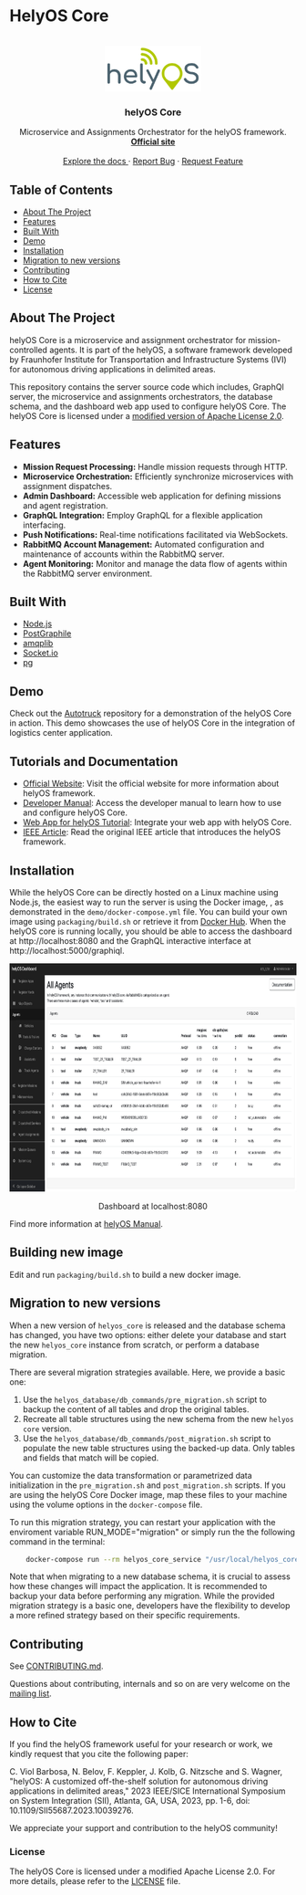 # HelyOS Core

<div id="top"></div>

<br />
<div align="center">
  <a href="https://github.com/">
    <img src="helyos_logo.png" alt="Logo"  height="80">
  </a>

  <h3 align="center">helyOS Core</h3>

  <p align="center">
    Microservice and Assignments Orchestrator for the helyOS framework.
    <br />
    <a href="https://helyosframework.org">
    <strong>Official site </strong></a>
    <br />
    <br />
    <a href="https://helyos-manual.readthedocs.io/en/latest/"> Explore the docs </a>
    ·
    <a href="https://github.com/helyOSFramework/helyos_core/issues">Report Bug</a>
    ·
    <a href="https://github.com/helyOSFramework/helyos_core/issues">Request Feature</a>
  </p>
</div>


## Table of Contents
- [About The Project](#about-the-project)
- [Features](#features)
- [Built With](#built-with)
- [Demo](#demo)
- [Installation](#installation)
- [Migration to new versions](#migration-to-new-versions)
- [Contributing](#contributing)
- [How to Cite](#how-to-cite)
- [License](#license)

## About The Project

helyOS Core is a microservice and assignment orchestrator for mission-controlled agents. 
It is part of the helyOS, a software framework developed by Fraunhofer Institute for Transportation and Infrastructure Systems (IVI) for autonomous driving applications in delimited areas.

This repository contains the server source code which includes, GraphQl server, the microservice and assignments orchestrators, the database schema, and the dashboard web app used to configure helyOS Core. 
The helyOS Core is licensed under a [modified version of Apache License 2.0](./LICENSE.txt).

## Features

- **Mission Request Processing:** Handle mission requests through HTTP.
- **Microservice Orchestration:** Efficiently synchronize microservices with assignment dispatches.
- **Admin Dashboard:** Accessible web application for defining missions and agent registration.
- **GraphQL Integration:** Employ GraphQL for a flexible application interfacing.
- **Push Notifications:** Real-time notifications facilitated via WebSockets.
- **RabbitMQ Account Management:** Automated configuration and maintenance of accounts within the RabbitMQ server.
- **Agent Monitoring:** Monitor and manage the data flow of agents within the RabbitMQ server environment.


## Built With

- [Node.js](https://nodejs.org/)
- [PostGraphile](https://www.graphile.org/postgraphile/)
- [amqplib](https://amqp-node.github.io/amqplib/)
- [Socket.io](https://socket.io/)
- [pg](https://node-postgres.com/)

## Demo

Check out the [Autotruck](https://github.com/helyOSFramework/logistics-center-demo) repository for a demonstration of the helyOS Core in action. 
This demo showcases the use of helyOS Core in the integration of logistics center application.

## Tutorials and Documentation 

- [Official Website](https://helyosframework.org): Visit the official website for more information about helyOS framework.
- [Developer Manual](https://helyos-manual.readthedocs.io/en/latest/): Access the developer manual to learn how to use and configure helyOS Core.
- [Web App for helyOS Tutorial](https://fraunhofer-ivi-helyos-frontend-example.readthedocs.io/en/latest/index.html): Integrate your web app with helyOS Core.
- [IEEE Article](https://ieeexplore.ieee.org/document/10039276): Read the original IEEE article that introduces the helyOS framework.

## Installation

While the helyOS Core can be directly hosted on a Linux machine using Node.js, the easiest way to run the server is using the Docker image, , as demonstrated in the `demo/docker-compose.yml` file.
You can build your own image using `packaging/build.sh` or retrieve it from [Docker Hub](https://hub.docker.com/r/helyosframework/helyos_core/tags). When the helyOS core is running locally, you should be able to access the dashboard at http://localhost:8080 and the GraphQL interactive interface at http://localhost:5000/graphiql.



<p align="center">
  <img src="dashboard.png" alt="Dashboard" height="400px">
</p>
<p align="center">Dashboard at localhost:8080</p>


Find more information at [helyOS Manual](https://helyos-manual.readthedocs.io/en/latest/2-helyos-configuration/getting-started.html). 

## Building new image

Edit and run `packaging/build.sh` to build a new docker image.

## Migration to new versions

When a new version of `helyos_core` is released and the database schema has changed, you have two options: either delete your database and start the new `helyos_core` instance from scratch, or perform a database migration.

There are several migration strategies available. Here, we provide a basic one:

1. Use the `helyos_database/db_commands/pre_migration.sh` script to backup the content of all tables and drop the original tables.
2. Recreate all table structures using the new schema from the new `helyos core` version.
3. Use the `helyos_database/db_commands/post_migration.sh` script to populate the new table structures using the backed-up data. Only tables and fields that match will be copied.

You can customize the data transformation or parametrized data initialization in the `pre_migration.sh` and `post_migration.sh` scripts. If you are using the helyOS Core Docker image, map these files to your machine using the volume options in the `docker-compose` file.


To run this migration strategy, you can restart your application with the enviroment variable RUN_MODE="migration" or simply run the the following command 
in the terminal:


```bash
    docker-compose run --rm helyos_core_service "/usr/local/helyos_core/helyos_database/db_commands/migrate.sh" 
```

Note that when migrating to a new database schema, it is crucial to assess how these changes will impact the application. 
It is recommended to backup your data before performing any migration.
While the provided migration strategy is a basic one, developers have the flexibility to develop a more refined strategy based on their specific requirements.




## Contributing

See [CONTRIBUTING.md](./CONTRIBUTING.md).

Questions about contributing, internals and so on are very welcome on the [mailing list](https://github.com/helyOSFramework/helyos_core/discussions).


## How to Cite

If you find the helyOS framework useful for your research or work, we kindly request that you cite the following paper:

C. Viol Barbosa, N. Belov, F. Keppler, J. Kolb, G. Nitzsche and S. Wagner, "helyOS: A customized off-the-shelf solution for autonomous driving applications in delimited areas," 2023 IEEE/SICE International Symposium on System Integration (SII), Atlanta, GA, USA, 2023, pp. 1-6, doi: 10.1109/SII55687.2023.10039276.

We appreciate your support and contribution to the helyOS community!


### License

The helyOS Core is licensed under a modified Apache License 2.0. For more details, please refer to the [LICENSE](./LICENSE.txt) file.

